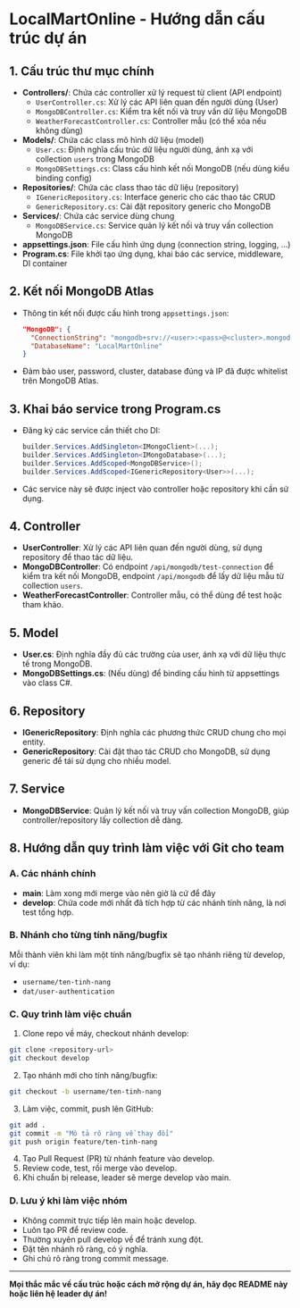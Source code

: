# LocalMartOnline - Hướng dẫn cấu trúc dự án

## 1. Cấu trúc thư mục chính

- **Controllers/**: Chứa các controller xử lý request từ client (API endpoint)
  - `UserController.cs`: Xử lý các API liên quan đến người dùng (User)
  - `MongoDBController.cs`: Kiểm tra kết nối và truy vấn dữ liệu MongoDB
  - `WeatherForecastController.cs`: Controller mẫu (có thể xóa nếu không dùng)
- **Models/**: Chứa các class mô hình dữ liệu (model)
  - `User.cs`: Định nghĩa cấu trúc dữ liệu người dùng, ánh xạ với collection `users` trong MongoDB
  - `MongoDBSettings.cs`: Class cấu hình kết nối MongoDB (nếu dùng kiểu binding config)
- **Repositories/**: Chứa các class thao tác dữ liệu (repository)
  - `IGenericRepository.cs`: Interface generic cho các thao tác CRUD
  - `GenericRepository.cs`: Cài đặt repository generic cho MongoDB
- **Services/**: Chứa các service dùng chung
  - `MongoDBService.cs`: Service quản lý kết nối và truy vấn collection MongoDB
- **appsettings.json**: File cấu hình ứng dụng (connection string, logging, ...)
- **Program.cs**: File khởi tạo ứng dụng, khai báo các service, middleware, DI container

## 2. Kết nối MongoDB Atlas
- Thông tin kết nối được cấu hình trong `appsettings.json`:
  ```json
  "MongoDB": {
    "ConnectionString": "mongodb+srv://<user>:<pass>@<cluster>.mongodb.net/?retryWrites=true&w=majority&appName=William",
    "DatabaseName": "LocalMartOnline"
  }
  ```
- Đảm bảo user, password, cluster, database đúng và IP đã được whitelist trên MongoDB Atlas.

## 3. Khai báo service trong Program.cs
- Đăng ký các service cần thiết cho DI:
  ```csharp
  builder.Services.AddSingleton<IMongoClient>(...);
  builder.Services.AddSingleton<IMongoDatabase>(...);
  builder.Services.AddScoped<MongoDBService>();
  builder.Services.AddScoped<IGenericRepository<User>>(...);
  ```
- Các service này sẽ được inject vào controller hoặc repository khi cần sử dụng.

## 4. Controller
- **UserController**: Xử lý các API liên quan đến người dùng, sử dụng repository để thao tác dữ liệu.
- **MongoDBController**: Có endpoint `/api/mongodb/test-connection` để kiểm tra kết nối MongoDB, endpoint `/api/mongodb` để lấy dữ liệu mẫu từ collection `users`.
- **WeatherForecastController**: Controller mẫu, có thể dùng để test hoặc tham khảo.

## 5. Model
- **User.cs**: Định nghĩa đầy đủ các trường của user, ánh xạ với dữ liệu thực tế trong MongoDB.
- **MongoDBSettings.cs**: (Nếu dùng) để binding cấu hình từ appsettings vào class C#.

## 6. Repository
- **IGenericRepository**: Định nghĩa các phương thức CRUD chung cho mọi entity.
- **GenericRepository**: Cài đặt thao tác CRUD cho MongoDB, sử dụng generic để tái sử dụng cho nhiều model.

## 7. Service
- **MongoDBService**: Quản lý kết nối và truy vấn collection MongoDB, giúp controller/repository lấy collection dễ dàng.

## 8. Hướng dẫn quy trình làm việc với Git cho team

### A. Các nhánh chính
- **main**: Làm xong mới merge vào nên giờ là cứ để đây
- **develop**: Chứa code mới nhất đã tích hợp từ các nhánh tính năng, là nơi test tổng hợp.

### B. Nhánh cho từng tính năng/bugfix
Mỗi thành viên khi làm một tính năng/bugfix sẽ tạo nhánh riêng từ develop, ví dụ:
- `username/ten-tinh-nang`
- `dat/user-authentication`

### C. Quy trình làm việc chuẩn
1. Clone repo về máy, checkout nhánh develop:
```bash
git clone <repository-url>
git checkout develop
```

2. Tạo nhánh mới cho tính năng/bugfix:
```bash
git checkout -b username/ten-tinh-nang
```

3. Làm việc, commit, push lên GitHub:
```bash
git add .
git commit -m "Mô tả rõ ràng về thay đổi"
git push origin feature/ten-tinh-nang
```

4. Tạo Pull Request (PR) từ nhánh feature vào develop.
5. Review code, test, rồi merge vào develop.
6. Khi chuẩn bị release, leader sẽ merge develop vào main.

### D. Lưu ý khi làm việc nhóm
- Không commit trực tiếp lên main hoặc develop.
- Luôn tạo PR để review code.
- Thường xuyên pull develop về để tránh xung đột.
- Đặt tên nhánh rõ ràng, có ý nghĩa.
- Ghi chú rõ ràng trong commit message.

---
**Mọi thắc mắc về cấu trúc hoặc cách mở rộng dự án, hãy đọc README này hoặc liên hệ leader dự án!** 

